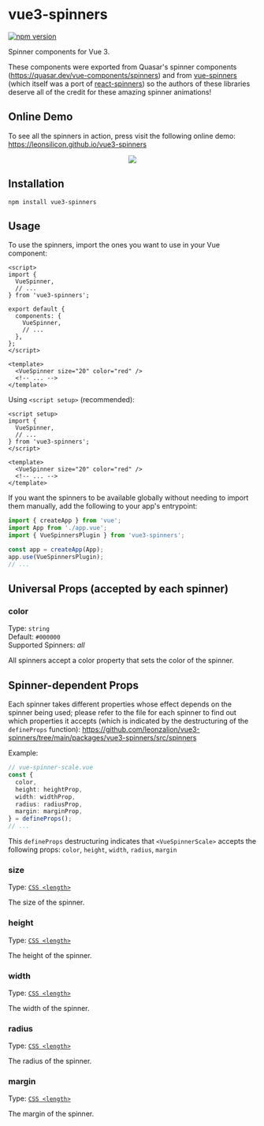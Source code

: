 # vue3-spinners

[![npm version](https://img.shields.io/npm/v/vue3-spinners)](https://npmjs.com/package/vue3-spinners)

Spinner components for Vue 3.

These components were exported from Quasar's spinner components (<https://quasar.dev/vue-components/spinners>) and from [vue-spinners](https://github.com/Saeris/vue-spinners) (which itself was a port of [react-spinners](https://github.com/davidhu2000/react-spinners)) so the authors of these libraries deserve all of the credit for these amazing spinner animations!

## Online Demo

To see all the spinners in action, press visit the following online demo: <https://leonsilicon.github.io/vue3-spinners>

<p align="center">
  <img src="https://raw.githubusercontent.com/leonzalion/vue3-spinners/main/packages/assets/images/spinners.gif" />
</p>

## Installation

```shell
npm install vue3-spinners
```

## Usage

To use the spinners, import the ones you want to use in your Vue component:

```vue
<script>
import {
  VueSpinner,
  // ...
} from 'vue3-spinners';

export default {
  components: {
    VueSpinner,
    // ...
  },
};
</script>

<template>
  <VueSpinner size="20" color="red" />
  <!-- ... -->
</template>
```

Using `<script setup>` (recommended):

```vue
<script setup>
import {
  VueSpinner,
  // ...
} from 'vue3-spinners';
</script>

<template>
  <VueSpinner size="20" color="red" />
  <!-- ... -->
</template>
```

If you want the spinners to be available globally without needing to import them manually, add the following to your app's entrypoint:

```typescript
import { createApp } from 'vue';
import App from './app.vue';
import { VueSpinnersPlugin } from 'vue3-spinners';

const app = createApp(App);
app.use(VueSpinnersPlugin);
// ...
```

## Universal Props (accepted by each spinner)

### color

Type: `string`\
Default: `#000000`\
Supported Spinners: _all_

All spinners accept a color property that sets the color of the spinner.

## Spinner-dependent Props

Each spinner takes different properties whose effect depends on the spinner being used; please refer to the file for each spinner to find out which properties it accepts (which is indicated by the destructuring of the `defineProps` function): <https://github.com/leonzalion/vue3-spinners/tree/main/packages/vue3-spinners/src/spinners>

Example:

```typescript
// vue-spinner-scale.vue
const {
  color,
  height: heightProp,
  width: widthProp,
  radius: radiusProp,
  margin: marginProp,
} = defineProps();
// ...
```

This `defineProps` destructuring indicates that `<VueSpinnerScale>` accepts the following props: `color`, `height`, `width`, `radius`, `margin`

### size

Type: [`CSS <length>`](https://developer.mozilla.org/en-US/docs/Web/CSS/length)

The size of the spinner.

### height

Type: [`CSS <length>`](https://developer.mozilla.org/en-US/docs/Web/CSS/length)

The height of the spinner.

### width

Type: [`CSS <length>`](https://developer.mozilla.org/en-US/docs/Web/CSS/length)

The width of the spinner.

### radius

Type: [`CSS <length>`](https://developer.mozilla.org/en-US/docs/Web/CSS/length)

The radius of the spinner.

### margin

Type: [`CSS <length>`](https://developer.mozilla.org/en-US/docs/Web/CSS/length)

The margin of the spinner.
